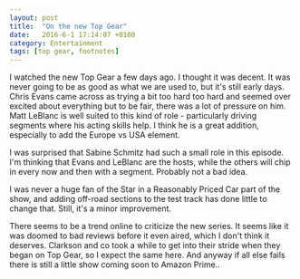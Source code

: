 ```yaml
---
layout: post
title:  "On the new Top Gear"
date:   2016-6-1 17:14:07 +0100
category: Entertainment
tags: [top gear, footnotes]
---
```


I watched the new Top Gear a few days ago. I thought it was decent. It was never going to be as good as what we are used to, but it's still early days. Chris Evans came across as trying a bit too hard too hard and seemed over excited about everything but to be fair, there was a lot of pressure on him. Matt LeBlanc is well suited to this kind of role - particularly driving segments where his acting skills help. I think he is a great addition, especially to add the Europe vs USA element.

I was surprised that Sabine Schmitz had such a small role in this episode. I'm thinking that Evans and LeBlanc are the hosts, while the others will chip in every now and then with a segment. Probably not a bad idea. 

I was never a huge fan of the Star in a Reasonably Priced Car part of the show, and adding off-road sections to the test track has done little to change that. Still, it's a minor improvement.

There seems to be a trend online to criticize the new series. It seems like it was doomed to bad reviews before it even aired, which I don't think it deserves. Clarkson and co took a while to get into their stride when they began on Top Gear, so I expect the same here. And anyway if all else fails there is still a little show coming soon to Amazon Prime..